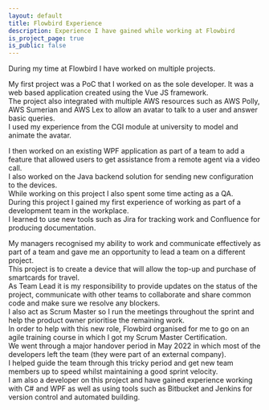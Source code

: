 ```yaml
---
layout: default
title: Flowbird Experience
description: Experience I have gained while working at Flowbird
is_project_page: true
is_public: false
---
```


During my time at Flowbird I have worked on multiple projects.

My first project was a PoC that I worked on as the sole developer.
It was a web based application created using the Vue JS framework.  
The project also integrated with multiple AWS resources such as AWS Polly, AWS Sumerian and AWS Lex to allow an avatar to talk to a user and answer basic queries.  
I used my experience from the CGI module at university to model and animate the avatar.

I then worked on an existing WPF application as part of a team to add a feature that allowed users to get assistance from a remote agent via a video call.  
I also worked on the Java backend solution for sending new configuration to the devices.  
While working on this project I also spent some time acting as a QA.    
During this project I gained my first experience of working as part of a development team in the workplace.   
I learned to use new tools such as Jira for tracking work and Confluence for producing documentation.

My managers recognised my ability to work and communicate effectively as part of a team and gave me an opportunity to lead a team on a different project.   
This project is to create a device that will allow the top-up and purchase of smartcards for travel.  
As Team Lead it is my responsibility to provide updates on the status of the project, communicate with other teams to collaborate and share common code and make sure we resolve any blockers.  
I also act as Scrum Master so I run the meetings throughout the sprint and help the product owner prioritise the remaining work.  
In order to help with this new role, Flowbird organised for me to go on an agile training course in which I got my Scrum Master Certification.  
We went through a major handover period in May 2022 in which most of the developers left the team (they were part of an external company).  
I helped guide the team through this tricky period and get new team members up to speed whilst maintaining a good sprint velocity.  
I am also a developer on this project and have gained experience working with C# and WPF as well as using tools such as Bitbucket and Jenkins for version control and automated building.

